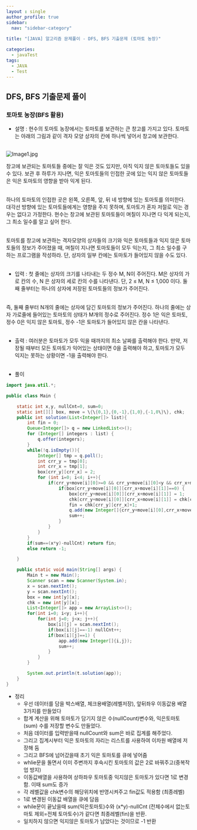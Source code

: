 ```yaml
---
layout : single
author_profile: true
sidebar: 
  nav: "sidebar-category"
  
title: "[JAVA] 알고리즘 문제풀이 - DFS, BFS 기출문제 (토마토 농장)"

categories:
  - javaTest
tags:
  - JAVA
  - Test
---
```

	
## DFS, BFS 기출문제 풀이

### 토마토 농장(BFS 활용)

- 설명 : 현수의 토마토 농장에서는 토마토를 보관하는 큰 창고를 가지고 있다. 토마토는 아래의 그림과 같이 격자 모양 상자의 칸에 하나씩 넣어서 창고에 보관한다.  <br><br>

![Image1.jpg](https://cote.inflearn.com/public/upload/a9d513f5a5.jpg)  

창고에 보관되는 토마토들 중에는 잘 익은 것도 있지만, 아직 익지 않은 토마토들도 있을 수 있다. 보관 후 하루가 지나면, 익은 토마토들의 인접한 곳에 있는 익지 않은 토마토들은 익은 토마토의 영향을 받아 익게 된다.<br><br>

하나의 토마토의 인접한 곳은 왼쪽, 오른쪽, 앞, 뒤 네 방향에 있는 토마토를 의미한다. 대각선 방향에 있는 토마토들에게는 영향을 주지 못하며, 토마토가 혼자 저절로 익는 경우는 없다고 가정한다. 현수는 창고에 보관된 토마토들이 며칠이 지나면 다 익게 되는지, 그 최소 일수를 알고 싶어 한다.<br><br>

토마토를 창고에 보관하는 격자모양의 상자들의 크기와 익은 토마토들과 익지 않은 토마토들의 정보가 주어졌을 때, 며칠이 지나면 토마토들이 모두 익는지, 그 최소 일수를 구하는 프로그램을 작성하라. 단, 상자의 일부 칸에는 토마토가 들어있지 않을 수도 있다. <br><br>

- 입력 : 첫 줄에는 상자의 크기를 나타내는 두 정수 M, N이 주어진다. M은 상자의 가로 칸의 수, N 은 상자의 세로 칸의 수를 나타낸다. 단, 2 ≤ M, N ≤ 1,000 이다. 둘째 줄부터는 하나의 상자에 저장된 토마토들의 정보가 주어진다.<br><br>

즉, 둘째 줄부터 N개의 줄에는 상자에 담긴 토마토의 정보가 주어진다. 하나의 줄에는 상자 가로줄에 들어있는 토마토의 상태가 M개의 정수로 주어진다. 정수 1은 익은 토마토, 정수 0은 익지 않은 토마토, 정수 -1은 토마토가 들어있지 않은 칸을 나타낸다.<br><br>

- 출력 : 여러분은 토마토가 모두 익을 때까지의 최소 날짜를 출력해야 한다. 만약, 저장될 때부터 모든 토마토가 익어있는 상태이면 0을 출력해야 하고, 토마토가 모두 익지는 못하는 상황이면 -1을 출력해야 한다.<br><br>


- 풀이

``` java
import java.util.*;

public class Main {

    static int x,y, nullCnt=0, sum=0;
    static int[][] box, move = \{\{0,1},{0,-1},{1,0},{-1,0\}\}, chk;
    public int solution(List<Integer[]> list){
        int fin = 0;
        Queue<Integer[]> q = new LinkedList<>();
        for (Integer[] integers : list) {
            q.offer(integers);
        }
        while(!q.isEmpty()){
            Integer[] tmp = q.poll();
            int crr_y = tmp[0];
            int crr_x = tmp[1];
            box[crr_y][crr_x] = 2;
            for (int i=0; i<4; i++){
                if(crr_y+move[i][0]>=0 && crr_y+move[i][0]<y && crr_x+move[i][1]>=0 && crr_x+move[i][1]<x) {
                    if(box[crr_y+move[i][0]][crr_x+move[i][1]]==0) {
                        box[crr_y+move[i][0]][crr_x+move[i][1]] = 1;
                        chk[crr_y+move[i][0]][crr_x+move[i][1]] = chk[crr_y][crr_x]+1;
                        fin = chk[crr_y][crr_x]+1;
                        q.add(new Integer[]{crr_y+move[i][0],crr_x+move[i][1]});
                        sum++;
                    }
                }
            }
        }
        if(sum==(x*y)-nullCnt) return fin;
        else return -1;

    }

    public static void main(String[] args) {
        Main t = new Main();
        Scanner scan = new Scanner(System.in);
        x = scan.nextInt();
        y = scan.nextInt();
        box = new int[y][x];
        chk = new int[y][x];
        List<Integer[]> app = new ArrayList<>();
        for(int i=0; i<y; i++){
            for(int j=0; j<x; j++){
                box[i][j] = scan.nextInt();
                if(box[i][j]==-1) nullCnt++;
                if(box[i][j]==1) {
                    app.add(new Integer[]{i,j});
                    sum++;
                }
            }
        }

        System.out.println(t.solution(app));
    }
}
```

- 정리<br> 
	- 우선 데이터를 담을 박스배열, 체크용배열(레벨저장), 앞뒤좌우 이동값용 배열 3가지를 만들었다<br>
	- 합계 계산을 위해 토마토가 담기지 않은 수(nullCount)변수와, 익은토마토(sum) 수를 저장할 변수도 만들었다.<br>
	- 처음 데이터를 입력받을때 nullCount와 sum은 바로 집계를 해주었다.<br>
	- 그리고 집계시부터 익은 토마토의 자리는 리스트를 사용하여 이차원 배열에 저장해 둠<br>
	- 그리고 BFS에 넘어갔을때 초기 익은 토마토를 큐에 넣어줌<br>
	- whlie문을 돌면서 이미 주변까지 후숙시킨 토마토의 값은 2로 바꿔주고(중복작업 방지)<br>
	- 이동값배열을 사용하여 상하좌우 토마토중 익지않은 토마토가 있다면 1로 변경함. 이때 sum도 증가<br>
	- 각 레벨값을 chk변수의 해당위치에 반영시켜주고 fin값도 적용함 (최종레벨)<br>
	- 1로 변경된 이동값 배열을 큐에 담음<br>
	- while문이 끝났을때 sum(익은토마토)수와 (x*y)-nullCnt (전체수에서 없는토마토 제외=전체 토마토수)가 같다면 최종레벨(fin)을 반환. <br>
	- 일치하지 않으면 익지않은 토마토가 남았다는 것이므로 -1 반환<br><br>
